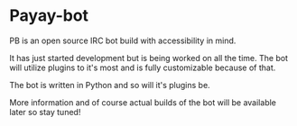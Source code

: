 # Payay-bot
PB is an open source IRC bot build with accessibility in mind.

It has just started development but is being worked on all the time.
The bot will utilize plugins to it's most and is fully customizable because of that.

The bot is written in Python and so will it's plugins be.

More information and of course actual builds of the bot will be available later so stay tuned!
